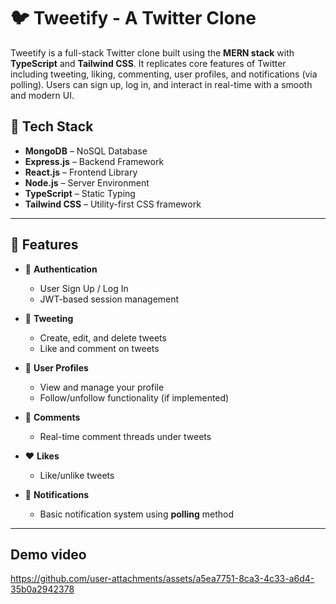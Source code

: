 # 🐦 Tweetify - A Twitter Clone

Tweetify is a full-stack Twitter clone built using the **MERN stack** with **TypeScript** and **Tailwind CSS**. It replicates core features of Twitter including tweeting, liking, commenting, user profiles, and notifications (via polling). Users can sign up, log in, and interact in real-time with a smooth and modern UI.

## 🔧 Tech Stack

- **MongoDB** – NoSQL Database
- **Express.js** – Backend Framework
- **React.js** – Frontend Library
- **Node.js** – Server Environment
- **TypeScript** – Static Typing
- **Tailwind CSS** – Utility-first CSS framework

---

## 🚀 Features

- 🔐 **Authentication**
  - User Sign Up / Log In
  - JWT-based session management

- 📝 **Tweeting**
  - Create, edit, and delete tweets
  - Like and comment on tweets

- 👤 **User Profiles**
  - View and manage your profile
  - Follow/unfollow functionality (if implemented)

- 💬 **Comments**
  - Real-time comment threads under tweets

- ❤️ **Likes**
  - Like/unlike tweets

- 🔔 **Notifications**
  - Basic notification system using **polling** method

---

## Demo video


https://github.com/user-attachments/assets/a5ea7751-8ca3-4c33-a6d4-35b0a2942378




